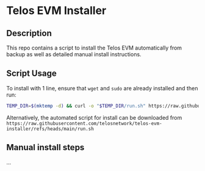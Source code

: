 # Telos EVM Installer

## Description
This repo contains a script to install the Telos EVM automatically from backup as well as detailed manual install instructions.

## Script Usage
To install with 1 line, ensure that `wget` and `sudo` are already installed and then run:
```bash
TEMP_DIR=$(mktemp -d) && curl -o "$TEMP_DIR/run.sh" https://raw.githubusercontent.com/telosnetwork/telos-evm-installer/refs/heads/main/run.sh && bash "$TEMP_DIR/run.sh" && rm -rf "$TEMP_DIR"
```

Alternatively, the automated script for install can be downloaded from `https://raw.githubusercontent.com/telosnetwork/telos-evm-installer/refs/heads/main/run.sh`

## Manual install steps
...
